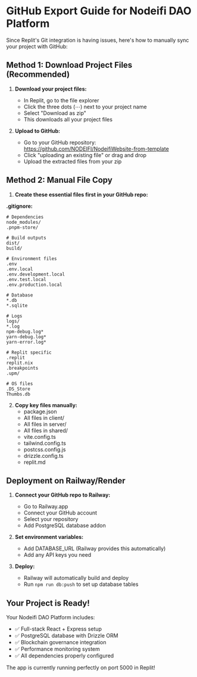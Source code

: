 # GitHub Export Guide for Nodeifi DAO Platform

Since Replit's Git integration is having issues, here's how to manually sync your project with GitHub:

## Method 1: Download Project Files (Recommended)

1. **Download your project files:**
   - In Replit, go to the file explorer
   - Click the three dots (⋯) next to your project name
   - Select "Download as zip"
   - This downloads all your project files

2. **Upload to GitHub:**
   - Go to your GitHub repository: https://github.com/NODEIFI/NodeifiWebsite-from-template
   - Click "uploading an existing file" or drag and drop
   - Upload the extracted files from your zip

## Method 2: Manual File Copy

1. **Create these essential files first in your GitHub repo:**

**.gitignore:**
```
# Dependencies
node_modules/
.pnpm-store/

# Build outputs
dist/
build/

# Environment files
.env
.env.local
.env.development.local
.env.test.local
.env.production.local

# Database
*.db
*.sqlite

# Logs
logs/
*.log
npm-debug.log*
yarn-debug.log*
yarn-error.log*

# Replit specific
.replit
replit.nix
.breakpoints
.upm/

# OS files
.DS_Store
Thumbs.db
```

2. **Copy key files manually:**
   - package.json
   - All files in client/
   - All files in server/
   - All files in shared/
   - vite.config.ts
   - tailwind.config.ts
   - postcss.config.js
   - drizzle.config.ts
   - replit.md

## Deployment on Railway/Render

1. **Connect your GitHub repo to Railway:**
   - Go to Railway.app
   - Connect your GitHub account
   - Select your repository
   - Add PostgreSQL database addon

2. **Set environment variables:**
   - Add DATABASE_URL (Railway provides this automatically)
   - Add any API keys you need

3. **Deploy:**
   - Railway will automatically build and deploy
   - Run `npm run db:push` to set up database tables

## Your Project is Ready!

Your Nodeifi DAO Platform includes:
- ✅ Full-stack React + Express setup
- ✅ PostgreSQL database with Drizzle ORM
- ✅ Blockchain governance integration
- ✅ Performance monitoring system
- ✅ All dependencies properly configured

The app is currently running perfectly on port 5000 in Replit!